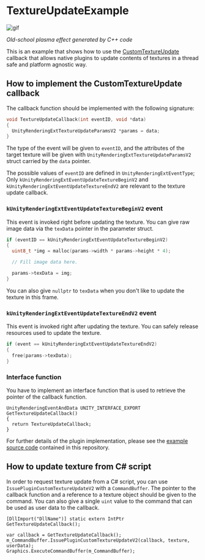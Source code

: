 TextureUpdateExample
====================

![gif](https://i.imgur.com/VqHhCcx.gif)

*Old-school plasma effect generated by C++ code*

This is an example that shows how to use the [CustomTextureUpdate] callback
that allows native plugins to update contents of textures in a thread safe and
platform agnostic way.

[CustomTextureUpdate]:
  https://docs.unity3d.com/ScriptReference/Rendering.CommandBuffer.IssuePluginCustomTextureUpdate.html

How to implement the CustomTextureUpdate callback
-------------------------------------------------

The callback function should be implemented with the following signature:

```c
void TextureUpdateCallback(int eventID, void *data)
{
  UnityRenderingExtTextureUpdateParamsV2 *params = data;
}
```

The type of the event will be given to `eventID`, and the attributes of the
target texture will be given with `UnityRenderingExtTextureUpdateParamsV2`
struct carried by the `data` pointer.

The possible values of `eventID` are defined in `UnityRenderingExtEventType`;
Only `kUnityRenderingExtEventUpdateTextureBeginV2` and
`kUnityRenderingExtEventUpdateTextureEndV2` are relevant to the texture update
callback.

### `kUnityRenderingExtEventUpdateTextureBeginV2` event

This event is invoked right before updating the texture. You can give raw image
data via the `texData` pointer in the parameter struct.

```c
if (eventID == kUnityRenderingExtEventUpdateTextureBeginV2)
{
  uint8_t *img = malloc(params->width * params->height * 4);

  // Fill image data here.

  params->texData = img;
}
```

You can also give `nullptr` to `texData` when you don't like to update the
texture in this frame.

### `kUnityRenderingExtEventUpdateTextureEndV2` event

This event is invoked right after updating the texture. You can safely release
resources used to update the texture.

```c
if (event == kUnityRenderingExtEventUpdateTextureEndV2)
{
  free(params->texData);
}
```

### Interface function

You have to implement an interface function that is used to retrieve the
pointer of the callback function.

```
UnityRenderingEventAndData UNITY_INTERFACE_EXPORT GetTextureUpdateCallback()
{
  return TextureUpdateCallback;
}
```

For further details of the plugin implementation, please see the
[example source code](https://github.com/keijiro/TextureUpdateExample/blob/master/Plugin/Plasma.c)
contained in this repository.

How to update texture from C# script
------------------------------------

In order to request texture update from a C# script, you can use
`IssuePluginCustomTextureUpdateV2` with a `CommandBuffer`. The pointer to the
callback function and a reference to a texture object should be given to the
command. You can also give a single `uint` value to the command that can be
used as user data to the callback.

```
[DllImport("DllName")] static extern IntPtr GetTextureUpdateCallback();

var callback = GetTextureUpdateCallback();
m_CommandBuffer.IssuePluginCustomTextureUpdateV2(callback, texture, userData);
Graphics.ExecuteCommandBuffer(m_CommandBuffer);
```
